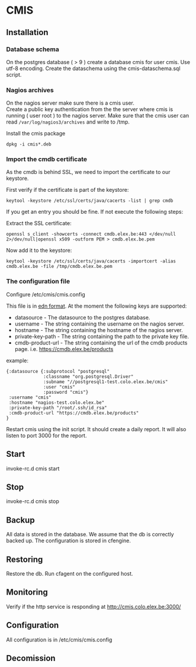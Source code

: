 # CMIS

## Installation

### Database schema
On the postgres database ( > 9 ) create a database cmis for user cmis.  Use utf-8 encoding.  Create the dataschema using the cmis-dataschema.sql script.

### Nagios archives
On the nagios server make sure there is a cmis user.  
Create a public key authentication from the the server where cmis is running ( user root ) to the nagios server.
Make sure that the cmis user can read `/var/log/nagios3/archives` and write to /tmp.

Install the cmis package

```dpkg -i cmis*.deb```

### Import the cmdb certificate
As the cmdb is behind SSL,  we need to import the certificate to our keystore.

First verify if the certificate is part of the keystore:

```
keytool -keystore /etc/ssl/certs/java/cacerts -list | grep cmdb
```

If you get an entry you should be fine.  If not execute the following steps:

Extract the SSL certificate:

```
openssl s_client -showcerts -connect cmdb.elex.be:443 </dev/null 2>/dev/null|openssl x509 -outform PEM > cmdb.elex.be.pem
```

Now add it to the keystore:

```
keytool -keystore /etc/ssl/certs/java/cacerts -importcert -alias cmdb.elex.be -file /tmp/cmdb.elex.be.pem
```

### The configuration file
Configure /etc/cmis/cmis.config

This file is in [edn format](https://raw.githubusercontent.com/edn-format/).  At the moment the following keys are supported:

- datasource - The datasource to the postgres database.
- username - The string containing the username on the nagios server.
- hostname - The string containing the hostname of the nagios server.
- private-key-path - The string containing the path to the private key file.
- cmdb-product-url - The string containing the url of the cmdb products page.  i.e. https://cmdb.elex.be/products

example:

```
{:datasource {:subprotocol "postgresql"
              :classname "org.postgresql.Driver"
              :subname "//postgresql1-test.colo.elex.be/cmis"
              :user "cmis"
              :password "cmis"}
 :username "cmis"
 :hostname "nagios-test.colo.elex.be"
 :private-key-path "/root/.ssh/id_rsa"
 :cmdb-product-url "https://cmdb.elex.be/products"
}
```

Restart cmis using the init script.  It should create a daily report.  It will also listen to port 3000 for the report.

## Start
invoke-rc.d cmis start

## Stop
invoke-rc.d cmis stop

## Backup
All data is stored in the database.  We assume that the db is correctly backed up.  The configuration is stored in cfengine.

## Restoring
Restore the db.  Run cfagent on the configured host.

## Monitoring
Verify if the http service is responding at http://cmis.colo.elex.be:3000/

## Configuration
All configuration is in /etc/cmis/cmis.config

## Decomission
